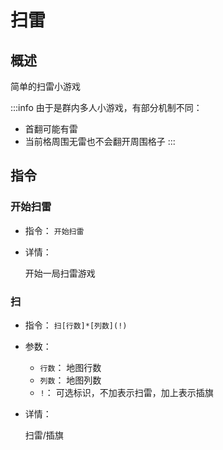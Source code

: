 # 扫雷

## 概述

简单的扫雷小游戏

:::info
由于是群内多人小游戏，有部分机制不同：

- 首翻可能有雷
- 当前格周围无雷也不会翻开周围格子
:::

## 指令

### 开始扫雷

- 指令： `开始扫雷`

- 详情：

  开始一局扫雷游戏

### 扫

- 指令： `扫[行数]*[列数](!)`

- 参数：

  - `行数`： 地图行数
  - `列数`： 地图列数
  - `!`： 可选标识，不加表示扫雷，加上表示插旗

- 详情：

  扫雷/插旗
